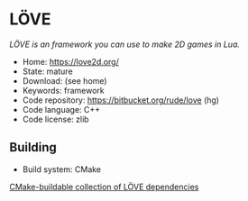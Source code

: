 # LÖVE

_LÖVE is an  framework you can use to make 2D games in Lua._

- Home: https://love2d.org/
- State: mature
- Download: (see home)
- Keywords: framework
- Code repository: https://bitbucket.org/rude/love (hg)
- Code language: C++
- Code license: zlib

## Building

- Build system: CMake

[CMake-buildable collection of LÖVE dependencies](https://bitbucket.org/rude/megasource)


